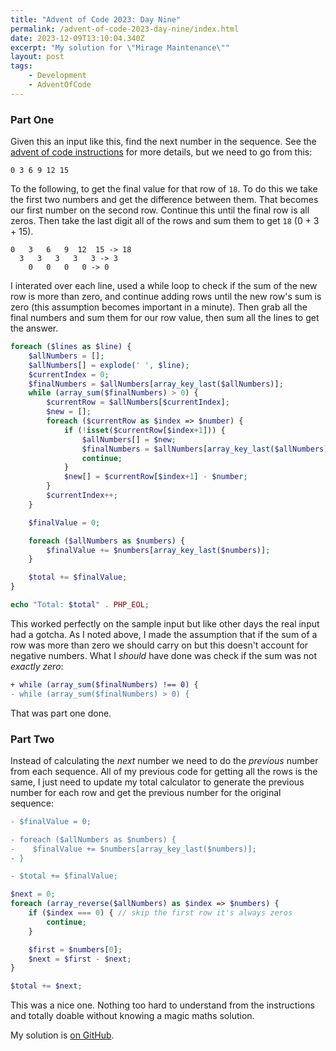 ```yaml
---
title: "Advent of Code 2023: Day Nine"
permalink: /advent-of-code-2023-day-nine/index.html
date: 2023-12-09T13:10:04.340Z
excerpt: "My solution for \"Mirage Maintenance\""
layout: post
tags:
    - Development
    - AdventOfCode
---
```


### Part One

Given this an input like this, find the next number in the sequence. See the [advent of code instructions](https://adventofcode.com/2023/day/9) for more details, but we need to go from this:

```text
0 3 6 9 12 15
```

To the following, to get the final value for that row of `18`. To do this we take the first two numbers and get the difference between them. That becomes our first number on the second row. Continue this until the final row is all zeros. Then take the last digit all of the rows and sum them to get `18` (0 + 3 + 15).

```text
0   3   6   9  12  15 -> 18
  3   3   3   3   3 -> 3
    0   0   0   0 -> 0
```

I interated over each line, used a while loop to check if the sum of the new row is more than zero, and continue adding rows until the new row's sum is zero (this assumption becomes important in a minute). Then grab all the final numbers and sum them for our row value, then sum all the lines to get the answer.

```php
foreach ($lines as $line) {
    $allNumbers = [];
    $allNumbers[] = explode(' ', $line);
    $currentIndex = 0;
    $finalNumbers = $allNumbers[array_key_last($allNumbers)];
    while (array_sum($finalNumbers) > 0) {
        $currentRow = $allNumbers[$currentIndex];
        $new = [];
        foreach ($currentRow as $index => $number) {
            if (!isset($currentRow[$index+1])) {
                $allNumbers[] = $new;
                $finalNumbers = $allNumbers[array_key_last($allNumbers)];
                continue;
            }
            $new[] = $currentRow[$index+1] - $number;
        }
        $currentIndex++;
    }

    $finalValue = 0;

    foreach ($allNumbers as $numbers) {
        $finalValue += $numbers[array_key_last($numbers)];
    }

    $total += $finalValue;
}

echo "Total: $total" . PHP_EOL;
```

This worked perfectly on the sample input but like other days the real input had a gotcha. As I noted above, I made the assumption that if the sum of a row was more than zero we should carry on but this doesn't account for negative numbers. What I _should_ have done was check if the sum was not _exactly zero_:

```diff
+ while (array_sum($finalNumbers) !== 0) {
- while (array_sum($finalNumbers) > 0) {
```

That was part one done.

### Part Two

Instead of calculating the _next_ number we need to do the _previous_ number from each sequence. All of my previous code for getting all the rows is the same, I just need to update my total calculator to generate the previous number for each row and get the previous number for the original sequence:


```diff
- $finalValue = 0;

- foreach ($allNumbers as $numbers) {
-    $finalValue += $numbers[array_key_last($numbers)];
- }

- $total += $finalValue;
```

```php
$next = 0;
foreach (array_reverse($allNumbers) as $index => $numbers) {
    if ($index === 0) { // skip the first row it's always zeros
        continue;
    }

    $first = $numbers[0];
    $next = $first - $next;
}

$total += $next;
```

This was a nice one. Nothing too hard to understand from the instructions and totally doable without knowing a magic maths solution.

My solution is [on GitHub](https://github.com/rknightuk/adventofcode/tree/main/2023/{{TODO}}).

